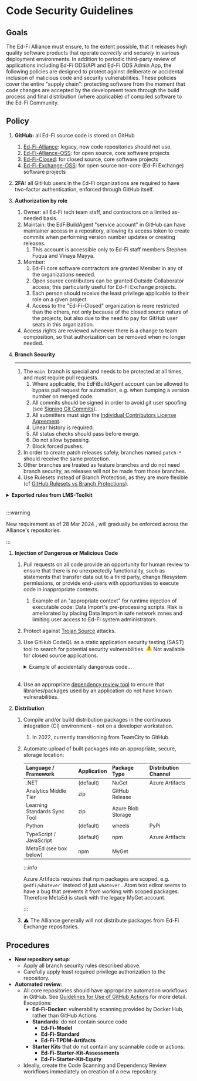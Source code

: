 # Code Security Guidelines

## Goals

The Ed-Fi Alliance must ensure, to the extent possible, that it releases high
quality software products that operate _correctly_ and _securely_ in various
deployment environments. In addition to periodic third-party review of
applications including Ed-Fi ODS/API and Ed-Fi ODS Admin App, the following
policies are designed to protect against deliberate or accidental inclusion of
malicious code and security vulnerabilities. These policies cover the entire
"supply chain": protecting software from the moment that code changes are
accepted by the development team through the build process and final
distribution (where applicable) of compiled software to the Ed-Fi Community.

## Policy

1. **GitHub:** all Ed-Fi source code is stored on GitHub
   1. [Ed-Fi-Alliance](https://github.com/ed-fi-alliance): legacy, new code
      repositories should not use.
   2. [Ed-Fi-Alliance-OSS](https://github.com/Ed-Fi-Alliance-OSS): for open
      source, core software projects
   3. [Ed-Fi-Closed](https://github.com/Ed-Fi-Closed): for closed source, core
      software projects
   4. [Ed-Fi-Exchange-OSS](https://github.com/Ed-Fi-Exchange-OSS): for open
      source non-core (Ed-Fi Exchange) software projects
2. **2FA:** all GitHub users in the Ed-Fi organizations are required to have
   two-factor authentication, enforced through GitHub itself.
3. **Authorization by role**
   1. Owner: all Ed-Fi tech team staff, and contractors on a limited as-needed
      basis.
   2. Maintain: the EdFiBuildAgent "service account" in GitHub can have
      maintainer access in a repository, allowing its access token to create
      commits when performing version number updates or creating releases.
      1. This account is accessible only to Ed-Fi staff members Stephen Fuqua
         and Vinaya Mayya.
   3. Member:
      1. Ed-Fi core software contractors are granted Member in any of the
         organizations needed.
      2. Open source contributors can be granted Outside Collaborator access;
         this particularly useful for Ed-Fi Exchange projects.
      3. Each person should receive the least privilege applicable to their
         role on a given project.
      4. Access to the "Ed-Fi-Closed" organization is more restricted than
         the others, not only because of the closed source nature of the
         projects, but also due to the need to pay for GitHub user seats in
         this organization.
   4. Access rights are reviewed whenever there is a change to team
      composition, so that authorization can be removed when no longer needed.
4. **Branch Security**

   ***

   1. The `main`  branch is special and needs to be protected at all times,
      and must require pull requests.
      1. Where applicable, the EdFiBuildAgent account can be allowed to
         bypass pull request for automation, e.g. when bumping a version
         number on merged code.
      2. All commits should be signed in order to avoid git user spoofing
         (see [Signing Git
         Commits](../../source-code-control-policy/signing-git-commits.md)).
      3. All submitters must sign the [Individual Contributors License
         Agreement](https://gist.github.com/EdFiBuildAgent/d68fa602d07505c3682e8258b7dc6fbc).
      4. Linear history is required.
      5. All status checks should pass before merge.
      6. Do not allow bypassing.
      7. Block forced pushes.
   2. In order to create patch releases safely, branches named `patch-*`
      should receive the same protection.
   3. Other branches are treated as feature branches and do not need branch
      security, as releases will not be made from those branches.
   4. Use Rulesets instead of Branch Protection, as they are more flexible
      (cf [GitHub Rulesets vs Branch
      Protections](rulesets-vs-branch-protections.md)).

<details>
  <summary><b>Exported rules from LMS-Toolkit</b></summary>

```json
{
  "id": 580376,
  "name": "main",
  "target": "branch",
  "source_type": "Repository",
  "source": "Ed-Fi-Exchange-OSS/LMS-Toolkit",
  "enforcement": "active",
  "conditions": {
    "ref_name": {
      "exclude": [],
      "include": ["~DEFAULT_BRANCH", "refs/heads/patch-*"]
    }
  },
  "rules": [
    {
      "type": "deletion"
    },
    {
      "type": "non_fast_forward"
    },
    {
      "type": "creation"
    },
    {
      "type": "required_linear_history"
    },
    {
      "type": "required_signatures"
    },
    {
      "type": "pull_request",
      "parameters": {
        "required_approving_review_count": 1,
        "dismiss_stale_reviews_on_push": false,
        "require_code_owner_review": true,
        "require_last_push_approval": true,
        "required_review_thread_resolution": false
      }
    },
    {
      "type": "required_status_checks",
      "parameters": {
        "strict_required_status_checks_policy": false,
        "required_status_checks": [
          {
            "context": "license/cla"
          }
        ]
      }
    }
  ],
  "bypass_actors": []
}
```

</details>
<br/>

:::warning

New requirement as of 28 Mar 2024 , will gradually be
enforced across the Alliance's repositories.

:::

1. **Injection of Dangerous or Malicious Code**

   1. Pull requests on all code provide an opportunity for human review to
      ensure that there is no unexpectedly functionality, such as statements
      that transfer data out to a third party, change filesystem permissions,
      or provide end-users with opportunities to execute code in inappropriate
      contexts.
      1. Example of an "appropriate context" for runtime injection of
         executable code: Data Import's pre-processing scripts. Risk is
         ameliorated by placing Data Import in safe network zones and
         limiting user access to Ed-Fi system administrators.
   2. Protect against [Trojan Source](https://trojansource.codes/) attacks.
   3. Use GitHub CodeQL as a static application security testing (SAST) tool
      to search for potential security vulnerabilities.
      ![Warning](../../../static/img/continuous-integration/warning.png)
      Not available for closed source applications.
        <details>
        <summary>
            Example of accidentally dangerous code...
        </summary>

      This example comes from the Meadowlark R&D project. In that project, the
      development team has been developing a pure prototype application, and
      the team (which includes this author) relaxed some standards for the
      sake of expediency. However, there is some potential for this code
      "graduate" up to production status - in which case, it better not have
      security vulnerabilities! Here is a vulnerability that CodeQL discovered
      during a GitHub Action workflow run:

        ![CodeQL Vulnerability](../../../static/img/continuous-integration/image2022-6-2_13-38-9.png)

      Clicking on show paths to drill down...

        ![Text-logging of sensitive information](../../../static/img/continuous-integration/image2022-6-2_13-38-23.png)

      ⚠️ ❌ 😲 When there's an error connecting to OpenSearch, the entire set of
      connection information gets logged! And this doesn't even have the excuse
      of being a debug setting!
        </details>
        <br/>

   4. Use an appropriate [dependency review
      tool](../dependency-security-automation/README.md) to
      ensure that libraries/packages used by an application do not have known
      vulnerabilities.

2. **Distribution**

   1. Compile and/or build distribution packages in the continuous integration
      (CI) environment - not on a developer workstation.
      1. In 2022, currently transitioning from TeamCity to GitHub.
   2. Automate upload of built packages into an appropriate, secure, storage
      location:

      | Language / Framework         | Application | Package Type       | Distribution Channel |
      | ---------------------------- | ----------- | ------------------ | -------------------- |
      | ​.NET                        | (default)   | NuGet              | Azure Artifacts​     |
      | Analytics Middle Tier        | zip         | GitHub Release     |
      | Learning Standards Sync Tool | zip         | Azure Blob Storage |
      | Python                       | (default)   | wheels             | PyPi                 |
      | TypeScript / JavaScript      | (default)   | npm                | Azure Artifacts      |
      | MetaEd (see box below)       | npm         | MyGet              |

      :::info

      Azure Artifacts requires that npm packages are scoped, e.g.
      `@edfi/whatever`  instead of just `whatever` . Atom text editor seems
      to have a bug that prevents it from working with scoped packages.
      Therefore MetaEd is stuck with the legacy MyGet account.

      :::

   3. ⚠️
      The Alliance generally will not distribute packages from Ed-Fi Exchange
      repositories.

## Procedures

- **New repository setup**:
  - Apply all branch security rules described above.
  - Carefully apply least required privilege authorization to the repository.
- **Automated review**:
  - All core repositories should have appropriate automation workflows in
    GitHub. See [Guidelines for Use of GitHub
    Actions](../guidelines-for-use-of-github-actions.md)
    for more detail. Exceptions:
    - **Ed-Fi-Docker**: vulnerability scanning provided by Docker Hub, rather
      than GitHub Actions
    - **Standards**: do not contain source code
      - **Ed-Fi-Model**
      - **Ed-Fi-Standard**
      - **Ed-Fi-TPDM-Artifacts**
    - **Starter Kits** that do not contain any scannable code or actions:
      - **Ed-Fi-Starter-Kit-Assessments**
      - **Ed-Fi-Starter-Kit-Equity**
  - Ideally, create the Code Scanning and Dependency Review workflows
    immediately on creation of a new repository.
